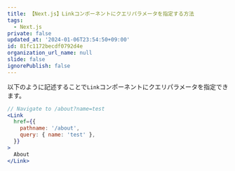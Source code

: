 ```yaml
---
title: 【Next.js】Linkコンポーネントにクエリパラメータを指定する方法
tags:
  - Next.js
private: false
updated_at: '2024-01-06T23:54:50+09:00'
id: 81fc1172becdf0792d4e
organization_url_name: null
slide: false
ignorePublish: false
---
```

以下のように記述することで`Link`コンポーネントにクエリパラメータを指定できます。

```jsx
// Navigate to /about?name=test
<Link
  href={{
    pathname: '/about',
    query: { name: 'test' },
  }}
>
  About
</Link>
```
